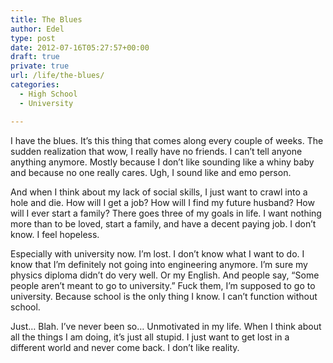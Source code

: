 ```yaml
---
title: The Blues
author: Edel
type: post
date: 2012-07-16T05:27:57+00:00
draft: true
private: true
url: /life/the-blues/
categories:
  - High School
  - University

---
```

I have the blues. It&#8217;s this thing that comes along every couple of weeks. The sudden realization that wow, I really have no friends. I can&#8217;t tell anyone anything anymore. Mostly because I don&#8217;t like sounding like a whiny baby and because no one really cares. Ugh, I sound like and emo person.

And when I think about my lack of social skills, I just want to crawl into a hole and die. How will I get a job? How will I find my future husband? How will I ever start a family? There goes three of my goals in life. I want nothing more than to be loved, start a family, and have a decent paying job. I don&#8217;t know. I feel hopeless.

Especially with university now. I&#8217;m lost. I don&#8217;t know what I want to do. I know that I&#8217;m definitely not going into engineering anymore. I&#8217;m sure my physics diploma didn&#8217;t do very well. Or my English. And people say, &#8220;Some people aren&#8217;t meant to go to university.&#8221; Fuck them, I&#8217;m supposed to go to university. Because school is the only thing I know. I can&#8217;t function without school.

Just&#8230; Blah. I&#8217;ve never been so&#8230; Unmotivated in my life. When I think about all the things I am doing, it&#8217;s just all stupid. I just want to get lost in a different world and never come back. I don&#8217;t like reality.

<ol class="footnote">
</ol>